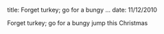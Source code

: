 title: Forget turkey; go for a bungy ...
date: 11/12/2010

Forget turkey; go for a bungy jump this Christmas
